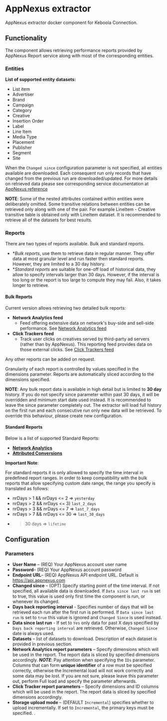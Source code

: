 # AppNexus extractor
AppNexus extractor docker component for Keboola Connection.
## Functionality
The component allows retrieving performance reports provided by AppNexus Report service along with most of the corresponding entities. 
### Entities
**List of supported entity datasets:**

 - List item
 - Advertiser 
 - Brand
 - Campaign
 - Category
 - Creative
 - Insertion Order
 - Label
 - Line Item
 - Media Type
 - Placement
 - Publisher
 - Segment
 - Site
 
When the `Changed since` configuration parameter is not specified, all entities available are downloaded. Each consequent run only records that have changed from the previous run are downloaded/updated. For more details on retrieved data please see corresponding service documentation at [AppNexus reference](https://wiki.appnexus.com/display/api/Reference)

**NOTE**: Some of the nested attributes contained within entities were deliberately omitted. Some transitive relations between entities can be retrieved only along with one of the pair. For example LineItem - Creative transitive table is obtained only with LineItem dataset. It is recommended to retrieve all of the datasets for best results. 


### Reports
There are two types of reports available. Bulk and standard reports.
  - **Bulk reports*, use them to retrieve data in regular manner. They offer data at most granular level and run faster then standard reports. However, they are limited to a 30 day history.
  - **Standard reports* are suitable for one-off load of historical data, they allow to specify intervals larger than 30 days. However, if the interval is too long or the report is too large to compute they may fail. Also, it takes longer to retrieve.
  
#### Bulk Reports

Current version allows retrieving two detailed bulk reports:

 - **Network Analytics feed**
	 - Feed offering extensive data on network's buy-side and sell-side performance. See [Network Analytics feed](https://wiki.appnexus.com/display/api/Network+Analytics+Feed) 
 - **Click Trackers feed**
	 - Track user clicks on creatives served by third-party ad servers (rather than by AppNexus). This reporting feed provides data on those external clicks. See [Click Trackers feed](https://wiki.appnexus.com/display/api/Clicktrackers+Feed)

Any other reports can be added on request.

Granularity of each report is controlled by values specified in the dimensions parameter. Reports are automatically sliced according to the dimensions specified.

**NOTE**: Any bulk report data is available in high detail but is limited to **30 day** history. If you do not specify since parameter within past 30 days, it will be overridden and minimum start date used instead. 
It is recommended to leave the since parameter completely out. The extractor will load full history on the first run and each consecutive run only new data will be retrieved. To override this behaviour, please create new configuration.

#### Standard Reports
 Below is a list of supported Standard Reports:
 - **[Network Analytics](https://wiki.appnexus.com/display/api/Network+Analytics)**
 - **[Attributed Conversions](https://wiki.appnexus.com/display/api/Attributed+Conversions)**
 
**Important Note**: 

For standard reports it is only allowed to specify the time interval in predefined report ranges. In order to keep compatibility with the bulk reports that allow specifying custom date range, the range you specify is translated as follows:

- nrDays > 1 && nrDays <= 2 => `yesterday`
- nrDays > 2 && nrDays <= 3)  `last_2_days`
- nrDays > 3 && nrDays <= 7 => `last_7_days`
- nrDays > 7 && nrDays <= 30 => `last_30_days`
- > 30 days => `lifetime`


## Configuration
### Parameters

 - **User Name** – (REQ) Your AppNexus account user name
 - **Password**– (REQ) Your AppNexus account password
 - **Endpoint URL**– (REQ)  AppNexus API endpoint URL. Default is https://api.appnexus.com
 - **Changed since** – (OPT) Specify starting point of the time interval. If not specified, all available data is downloaded. If `Data since last run` is set to true, this value is used only first time the component is run, or whenever its changed.
 - **Days back reporting interval** - Specifies number of days that will be retrieved each run after the first run is performed. If `Data since last run` is set to `true` this value is ignored and `Changed Since` is used instead.
 - **Data since last run** - If set to `Yes` only data for past X days specified by `Days back reporting interval` are retrieved. Otherwise, `Changed Since` date is always used.
 - **Datasets** – list of datasets to download. Description of each dataset is provided in previous section.
 - **Network Analytics report parameters** – Specify dimensions which will be used in the report. The report data is sliced by specified dimensions accordingly. ***NOTE***: Pay attention when specifying the `IDs` parameter. Columns that can form **unique identifier** of a row must be specified correctly, otherwise the Incremental load will not work correctly and some data may be lost. If you are not sure, please leave this parameter out, perform Full load and specify the parameter afterwards.
 - **Click Tracker report parameters** – Specify dimensions and ID columns which will be used in the report. The report data is sliced by specified dimensions accordingly.
 - **Storage upload mode** – (DEFAULT `Incremental`) specifies whether to upload incrementally. If set to `Incremental`, the primary keys must be specified.
.
